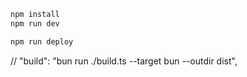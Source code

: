 ```txt
npm install
npm run dev
```

```txt
npm run deploy
```

// "build": "bun run ./build.ts --target bun --outdir dist",